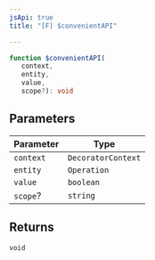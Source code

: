 ```yaml
---
jsApi: true
title: "[F] $convenientAPI"

---
```

```ts
function $convenientAPI(
   context, 
   entity, 
   value, 
   scope?): void
```

## Parameters

| Parameter | Type |
| ------ | ------ |
| `context` | `DecoratorContext` |
| `entity` | `Operation` |
| `value` | `boolean` |
| `scope`? | `string` |

## Returns

`void`
